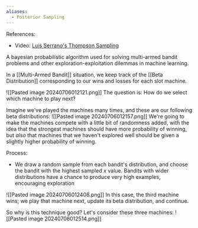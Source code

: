 ```yaml
---
aliases:
  - Posterior Sampling
---
```



References:
- Video: [Luis Serrano's Thompson Sampling](https://youtu.be/nkyDGGQ5h60?si=OtuteLjHa6ROI_wx)

A bayesian probabilistic algorithm used for solving multi-armed bandit problems and other exploration-exploitation dilemmas in machine learning.

In a [[Multi-Armed Bandit]] situation, we keep track of the [[Beta Distribution]] corresponding to our wins and losses for each slot machine.

![[Pasted image 20240706012121.png]]
The question is: How do we select which machine to play next?

Imagine we've played the machines many times, and these are our following beta distributions:
![[Pasted image 20240706012157.png]]
We're going to make the machines compete with a little bit of randomness added, with the idea that the strongest machines should have more probability of winning, but *also* that machines that we haven't explored well should be given a slightly higher probability of winning.

Process:
- We draw a random sample from each bandit's distribution, and choose the bandit with the highest sampled *x* value. Bandits with wider distributions have a chance to produce very high examples, encouraging exploration
	
![[Pasted image 20240706012408.png]]
In this case, the third machine wins; we play that machine next, update its beta distribution, and continue.

So why is this technique good?
Let's consider these three machines:
![[Pasted image 20240706012514.png]]
